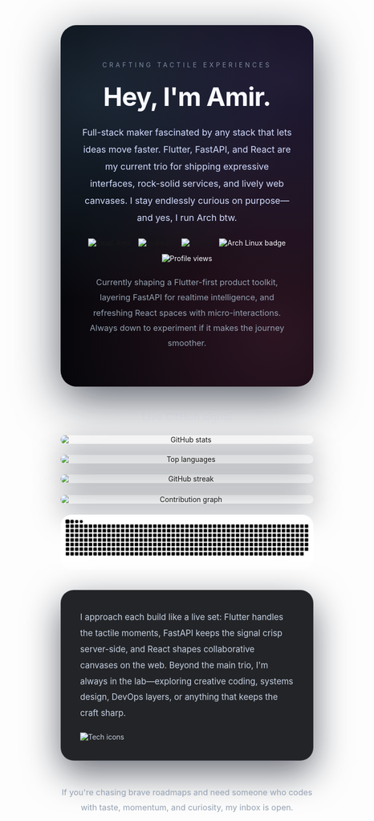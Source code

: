 <div align="center" style="position:relative; overflow:hidden; border-radius:32px; padding:72px 42px; max-width:1080px; margin:0 auto 48px; background:radial-gradient(circle at 10% 20%, rgba(130,201,255,0.16), transparent 55%), radial-gradient(circle at 90% 15%, rgba(167,127,255,0.18), transparent 55%), radial-gradient(circle at 85% 85%, rgba(255,99,159,0.16), transparent 60%), #05060a; box-shadow:0 26px 90px rgba(8,15,30,0.65);">
  <img src="https://raw.githubusercontent.com/andreasbm/readme/master/assets/cover/cover6.gif" alt="Gradient mesh animation" style="position:absolute; inset:-12% -6%; width:112%; height:112%; object-fit:cover; opacity:0.45; filter:saturate(130%) blur(0.5px);" />
  <div style="position:relative; z-index:2; display:grid; gap:24px; justify-items:center; color:#f8f9ff; font-family:'Inter', 'Segoe UI', sans-serif;">
    <span style="letter-spacing:0.38em; font-size:0.78rem; text-transform:uppercase; color:#7f8ea3;">Crafting tactile experiences</span>
    <h1 style="margin:0; font-family:'Space Grotesk', 'Inter', sans-serif; font-size:3.2rem; letter-spacing:-0.02em;">Hey, I'm Amir.</h1>
    <p style="max-width:760px; margin:0; font-size:1.12rem; line-height:1.9; color:#d2dcff;">
      Full-stack maker fascinated by any stack that lets ideas move faster. Flutter, FastAPI, and React are my current trio for shipping expressive interfaces, rock-solid services, and lively web canvases. I stay endlessly curious on purpose—and yes, I run Arch btw.
    </p>
    <div style="display:flex; flex-wrap:wrap; gap:14px; justify-content:center;">
      <a href="mailto:amirbeigicontact@gmail.com" style="text-decoration:none;"><img src="https://img.shields.io/badge/Email-amirbeigicontact%40gmail.com-ff6b6b?style=for-the-badge&logo=gmail&logoColor=white" alt="Email Amir" /></a>
      <a href="https://www.linkedin.com/in/amir-beigi-code/" style="text-decoration:none;"><img src="https://img.shields.io/badge/LinkedIn-Amir%20Beigi-0A66C2?style=for-the-badge&logo=linkedin&logoColor=white" alt="LinkedIn" /></a>
      <a href="https://github.com/Amir-beigi-84" style="text-decoration:none;"><img src="https://img.shields.io/badge/GitHub-Amir--beigi--84-181717?style=for-the-badge&logo=github&logoColor=white" alt="GitHub" /></a>
      <img src="https://img.shields.io/badge/Arch%20Linux-1793D1?style=for-the-badge&logo=archlinux&logoColor=white" alt="Arch Linux badge" />
      <img src="https://komarev.com/ghpvc/?username=Amir-beigi-84&style=for-the-badge&color=7f5af0&label=PROFILE+VIEWS" alt="Profile views" />
    </div>
    <p style="max-width:700px; margin:0; font-size:1.02rem; line-height:1.85; color:#94a1b2;">
      Currently shaping a Flutter-first product toolkit, layering FastAPI for realtime intelligence, and refreshing React spaces with micro-interactions. Always down to experiment if it makes the journey smoother.
    </p>
  </div>
</div>

<div align="center" style="max-width:1080px; margin:0 auto 40px; display:grid; gap:24px; font-family:'Inter', sans-serif;">
  <h2 style="margin:0; color:#f8f9ff; font-weight:600; letter-spacing:-0.01em;">Live GitHub signal</h2>
  <div style="display:grid; gap:22px; grid-template-columns:repeat(auto-fit, minmax(280px, 1fr));">
    <img src="https://github-readme-stats.vercel.app/api?username=Amir-beigi-84&show_icons=true&hide_border=true&bg_color=05060a&title_color=7f5af0&text_color=d2dcff&icon_color=2cb6f6" alt="GitHub stats" style="border-radius:22px; box-shadow:0 18px 55px rgba(8,15,30,0.55);" />
    <img src="https://github-readme-stats.vercel.app/api/top-langs/?username=Amir-beigi-84&layout=compact&hide_border=true&bg_color=05060a&title_color=7f5af0&text_color=d2dcff" alt="Top languages" style="border-radius:22px; box-shadow:0 18px 55px rgba(8,15,30,0.55);" />
    <img src="https://streak-stats.demolab.com?user=Amir-beigi-84&theme=transparent&hide_border=true&dates=94a1b2&ring=7f5af0&fire=2cb6f6&currStreakLabel=f8f9ff" alt="GitHub streak" style="border-radius:22px; box-shadow:0 18px 55px rgba(8,15,30,0.55);" />
  </div>
  <div style="display:grid; gap:22px;">
    <img src="https://github-readme-activity-graph.vercel.app/graph?username=Amir-beigi-84&bg_color=05060a&color=7f5af0&line=2cb6f6&point=f8f9ff&area=true&hide_border=true" alt="Contribution graph" style="border-radius:22px; box-shadow:0 18px 55px rgba(8,15,30,0.55);" />
    <img src="https://raw.githubusercontent.com/Platane/snk/output/github-contribution-grid-snake-dark.svg" alt="GitHub contribution snake" style="border-radius:22px;" />
  </div>
</div>

<div align="center" style="max-width:1040px; margin:0 auto 48px; font-family:'Inter', sans-serif; color:#c5d1e3; display:grid; gap:28px;">
  <div style="background:rgba(5,6,10,0.88); border:1px solid rgba(148,161,178,0.18); border-radius:26px; padding:38px; box-shadow:0 24px 70px rgba(8,15,30,0.6); text-align:left; display:grid; gap:22px;">
    <p style="margin:0; font-size:1.05rem; line-height:1.9;">
      I approach each build like a live set: Flutter handles the tactile moments, FastAPI keeps the signal crisp server-side, and React shapes collaborative canvases on the web. Beyond the main trio, I'm always in the lab—exploring creative coding, systems design, DevOps layers, or anything that keeps the craft sharp.
    </p>
    <div style="display:flex; flex-wrap:wrap; gap:18px; align-items:center;">
      <img src="https://skillicons.dev/icons?i=flutter,dart,fastapi,python,react,ts,tailwind,nextjs,postgres,redis,linux,figma,cloudflare,docker,kubernetes" alt="Tech icons" style="max-width:100%;" />
    </div>
  </div>
</div>

<div align="center" style="max-width:760px; margin:0 auto 64px; font-family:'Inter', sans-serif; color:#94a1b2; font-size:1.02rem; line-height:1.85;">
  <p>
    If you're chasing brave roadmaps and need someone who codes with taste, momentum, and curiosity, my inbox is open.
  </p>
</div>
